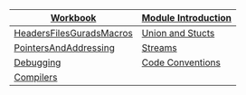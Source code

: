 |[Workbook](https://teachingmaterial.github.io/ELEE1147_Exercises/)| [Module Introduction](./content/ModuleIntroduction/moduleIntroduction.html)|
|----|---|
|[HeadersFilesGuradsMacros](content/HeadersFilesGuradsMacros/HeadersFilesGuradsMacros.html)|[Union and Stucts](UnionsAndStructs/UnionsAndStructs.html)|
|[PointersAndAddressing](PointersAndAddressing/PointersAndAddressing.html)|[Streams](Streams/Streams.html)|
|[Debugging](Debugging/Debugging.html)|[Code Conventions](CodeConventions/CodeConventions.html)|
|[Compilers](Compilers/Compilers.html)|[]()|
